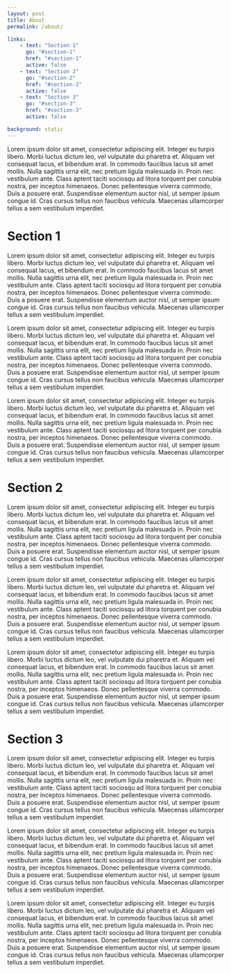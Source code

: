 ```yaml
---
layout: post
title: About
permalink: /about/

links:
    - text: "Section 1"
      go: "#section-1"
      href: "#section-1"
      active: false
    - text: "Section 2"
      go: "#section-2"
      href: "#section-2"
      active: false
    - text: "Section 3"
      go: "#section-3"
      href: "#section-3"
      active: false 

background: static
---
```


Lorem ipsum dolor sit amet, consectetur adipiscing elit. Integer eu turpis libero. Morbi luctus dictum leo, vel vulputate dui pharetra et. Aliquam vel consequat lacus, et bibendum erat. In commodo faucibus lacus sit amet mollis. Nulla sagittis urna elit, nec pretium ligula malesuada in. Proin nec vestibulum ante. Class aptent taciti sociosqu ad litora torquent per conubia nostra, per inceptos himenaeos. Donec pellentesque viverra commodo. Duis a posuere erat. Suspendisse elementum auctor nisl, ut semper ipsum congue id. Cras cursus tellus non faucibus vehicula. Maecenas ullamcorper tellus a sem vestibulum imperdiet.

# Section 1
Lorem ipsum dolor sit amet, consectetur adipiscing elit. Integer eu turpis libero. Morbi luctus dictum leo, vel vulputate dui pharetra et. Aliquam vel consequat lacus, et bibendum erat. In commodo faucibus lacus sit amet mollis. Nulla sagittis urna elit, nec pretium ligula malesuada in. Proin nec vestibulum ante. Class aptent taciti sociosqu ad litora torquent per conubia nostra, per inceptos himenaeos. Donec pellentesque viverra commodo. Duis a posuere erat. Suspendisse elementum auctor nisl, ut semper ipsum congue id. Cras cursus tellus non faucibus vehicula. Maecenas ullamcorper tellus a sem vestibulum imperdiet.

Lorem ipsum dolor sit amet, consectetur adipiscing elit. Integer eu turpis libero. Morbi luctus dictum leo, vel vulputate dui pharetra et. Aliquam vel consequat lacus, et bibendum erat. In commodo faucibus lacus sit amet mollis. Nulla sagittis urna elit, nec pretium ligula malesuada in. Proin nec vestibulum ante. Class aptent taciti sociosqu ad litora torquent per conubia nostra, per inceptos himenaeos. Donec pellentesque viverra commodo. Duis a posuere erat. Suspendisse elementum auctor nisl, ut semper ipsum congue id. Cras cursus tellus non faucibus vehicula. Maecenas ullamcorper tellus a sem vestibulum imperdiet.

Lorem ipsum dolor sit amet, consectetur adipiscing elit. Integer eu turpis libero. Morbi luctus dictum leo, vel vulputate dui pharetra et. Aliquam vel consequat lacus, et bibendum erat. In commodo faucibus lacus sit amet mollis. Nulla sagittis urna elit, nec pretium ligula malesuada in. Proin nec vestibulum ante. Class aptent taciti sociosqu ad litora torquent per conubia nostra, per inceptos himenaeos. Donec pellentesque viverra commodo. Duis a posuere erat. Suspendisse elementum auctor nisl, ut semper ipsum congue id. Cras cursus tellus non faucibus vehicula. Maecenas ullamcorper tellus a sem vestibulum imperdiet.

# Section 2
Lorem ipsum dolor sit amet, consectetur adipiscing elit. Integer eu turpis libero. Morbi luctus dictum leo, vel vulputate dui pharetra et. Aliquam vel consequat lacus, et bibendum erat. In commodo faucibus lacus sit amet mollis. Nulla sagittis urna elit, nec pretium ligula malesuada in. Proin nec vestibulum ante. Class aptent taciti sociosqu ad litora torquent per conubia nostra, per inceptos himenaeos. Donec pellentesque viverra commodo. Duis a posuere erat. Suspendisse elementum auctor nisl, ut semper ipsum congue id. Cras cursus tellus non faucibus vehicula. Maecenas ullamcorper tellus a sem vestibulum imperdiet.

Lorem ipsum dolor sit amet, consectetur adipiscing elit. Integer eu turpis libero. Morbi luctus dictum leo, vel vulputate dui pharetra et. Aliquam vel consequat lacus, et bibendum erat. In commodo faucibus lacus sit amet mollis. Nulla sagittis urna elit, nec pretium ligula malesuada in. Proin nec vestibulum ante. Class aptent taciti sociosqu ad litora torquent per conubia nostra, per inceptos himenaeos. Donec pellentesque viverra commodo. Duis a posuere erat. Suspendisse elementum auctor nisl, ut semper ipsum congue id. Cras cursus tellus non faucibus vehicula. Maecenas ullamcorper tellus a sem vestibulum imperdiet.

Lorem ipsum dolor sit amet, consectetur adipiscing elit. Integer eu turpis libero. Morbi luctus dictum leo, vel vulputate dui pharetra et. Aliquam vel consequat lacus, et bibendum erat. In commodo faucibus lacus sit amet mollis. Nulla sagittis urna elit, nec pretium ligula malesuada in. Proin nec vestibulum ante. Class aptent taciti sociosqu ad litora torquent per conubia nostra, per inceptos himenaeos. Donec pellentesque viverra commodo. Duis a posuere erat. Suspendisse elementum auctor nisl, ut semper ipsum congue id. Cras cursus tellus non faucibus vehicula. Maecenas ullamcorper tellus a sem vestibulum imperdiet.



# Section 3
Lorem ipsum dolor sit amet, consectetur adipiscing elit. Integer eu turpis libero. Morbi luctus dictum leo, vel vulputate dui pharetra et. Aliquam vel consequat lacus, et bibendum erat. In commodo faucibus lacus sit amet mollis. Nulla sagittis urna elit, nec pretium ligula malesuada in. Proin nec vestibulum ante. Class aptent taciti sociosqu ad litora torquent per conubia nostra, per inceptos himenaeos. Donec pellentesque viverra commodo. Duis a posuere erat. Suspendisse elementum auctor nisl, ut semper ipsum congue id. Cras cursus tellus non faucibus vehicula. Maecenas ullamcorper tellus a sem vestibulum imperdiet.

Lorem ipsum dolor sit amet, consectetur adipiscing elit. Integer eu turpis libero. Morbi luctus dictum leo, vel vulputate dui pharetra et. Aliquam vel consequat lacus, et bibendum erat. In commodo faucibus lacus sit amet mollis. Nulla sagittis urna elit, nec pretium ligula malesuada in. Proin nec vestibulum ante. Class aptent taciti sociosqu ad litora torquent per conubia nostra, per inceptos himenaeos. Donec pellentesque viverra commodo. Duis a posuere erat. Suspendisse elementum auctor nisl, ut semper ipsum congue id. Cras cursus tellus non faucibus vehicula. Maecenas ullamcorper tellus a sem vestibulum imperdiet.

Lorem ipsum dolor sit amet, consectetur adipiscing elit. Integer eu turpis libero. Morbi luctus dictum leo, vel vulputate dui pharetra et. Aliquam vel consequat lacus, et bibendum erat. In commodo faucibus lacus sit amet mollis. Nulla sagittis urna elit, nec pretium ligula malesuada in. Proin nec vestibulum ante. Class aptent taciti sociosqu ad litora torquent per conubia nostra, per inceptos himenaeos. Donec pellentesque viverra commodo. Duis a posuere erat. Suspendisse elementum auctor nisl, ut semper ipsum congue id. Cras cursus tellus non faucibus vehicula. Maecenas ullamcorper tellus a sem vestibulum imperdiet.